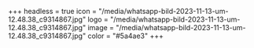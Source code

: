 +++
headless = true
icon = "/media/whatsapp-bild-2023-11-13-um-12.48.38_c9314867.jpg"
logo = "/media/whatsapp-bild-2023-11-13-um-12.48.38_c9314867.jpg"
image = "/media/whatsapp-bild-2023-11-13-um-12.48.38_c9314867.jpg"
color = "#5a4ae3"
+++
